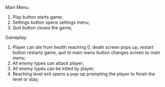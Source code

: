 Main Menu:
1. Play button starts game;
2. Settings button opens settings menu;
3. Quit button closes the game;

Gameplay:
1. Player can die from health reaching 0, death screen pops up, restart button restarts game, quit to main menu button changes screen to main menu;
2. All enemy types can attack player;
3. All enemy types can be killed by player;
4. Reaching level exit opens a pop-up prompting the player to finish the level or stay;
